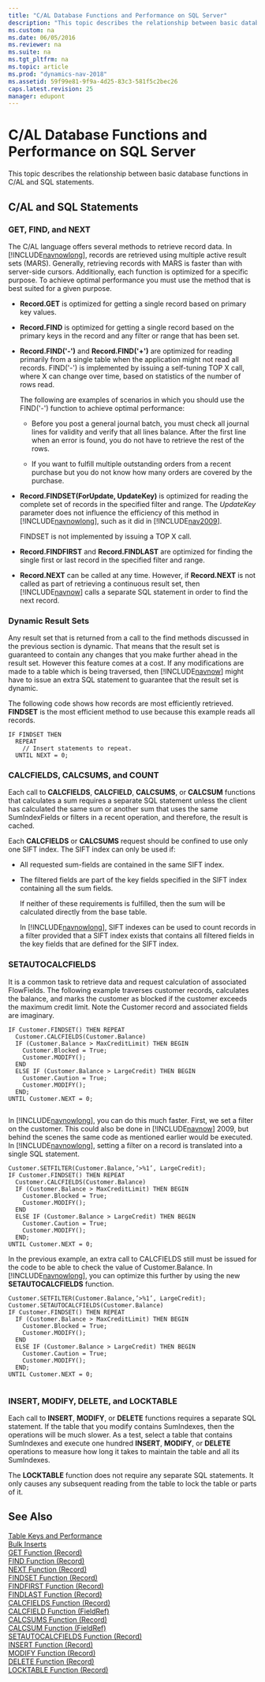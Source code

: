 ```yaml
---
title: "C/AL Database Functions and Performance on SQL Server"
description: "This topic describes the relationship between basic database functions in C/AL and SQL statements."
ms.custom: na
ms.date: 06/05/2016
ms.reviewer: na
ms.suite: na
ms.tgt_pltfrm: na
ms.topic: article
ms.prod: "dynamics-nav-2018"
ms.assetid: 59f99e81-9f9a-4d25-83c3-581f5c2bec26
caps.latest.revision: 25
manager: edupont
---
```

# C/AL Database Functions and Performance on SQL Server
This topic describes the relationship between basic database functions in C/AL and SQL statements.  
  
## C/AL and SQL Statements  
  
### GET, FIND, and NEXT  
 The C/AL language offers several methods to retrieve record data. In [!INCLUDE[navnowlong](includes/navnowlong_md.md)], records are retrieved using multiple active result sets (MARS). Generally, retrieving records with MARS is faster than with server-side cursors. Additionally, each function is optimized for a specific purpose. To achieve optimal performance you must use the method that is best suited for a given purpose.  
  
-   **Record.GET** is optimized for getting a single record based on primary key values.  
  
-   **Record.FIND** is optimized for getting a single record based on the primary keys in the record and any filter or range that has been set.  
  
-   **Record.FIND('-')** and **Record.FIND('+')** are optimized for reading primarily from a single table when the application might not read all records. FIND('-') is implemented by issuing a self-tuning TOP X call, where X can change over time, based on statistics of the number of rows read.  
  
     The following are examples of scenarios in which you should use the FIND('-') function to achieve optimal performance:  
  
    -   Before you post a general journal batch, you must check all journal lines for validity and verify that all lines balance. After the first line when an error is found, you do not have to retrieve the rest of the rows.  
  
    -   If you want to fulfill multiple outstanding orders from a recent purchase but you do not know how many orders are covered by the purchase.  
  
-   **Record.FINDSET(ForUpdate, UpdateKey)** is optimized for reading the complete set of records in the specified filter and range. The *UpdateKey* parameter does not influence the efficiency of this method in [!INCLUDE[navnowlong](includes/navnowlong_md.md)], such as it did in [!INCLUDE[nav2009](includes/nav2009_md.md)].  
  
     FINDSET is not implemented by issuing a TOP X call.  
  
-   **Record.FINDFIRST** and **Record.FINDLAST** are optimized for finding the single first or last record in the specified filter and range.  
  
-   **Record.NEXT** can be called at any time. However, if **Record.NEXT** is not called as part of retrieving a continuous result set, then [!INCLUDE[navnow](includes/navnow_md.md)] calls a separate SQL statement in order to find the next record.  
  
### Dynamic Result Sets  
 Any result set that is returned from a call to the find methods discussed in the previous section is dynamic. That means that the result set is guaranteed to contain any changes that you make further ahead in the result set. However this feature comes at a cost. If any modifications are made to a table which is being traversed, then [!INCLUDE[navnow](includes/navnow_md.md)] might have to issue an extra SQL statement to guarantee that the result set is dynamic.  
  
 The following code shows how records are most efficiently retrieved. **FINDSET** is the most efficient method to use because this example reads all records.  
  
```  
IF FINDSET THEN  
  REPEAT  
    // Insert statements to repeat.  
  UNTIL NEXT = 0;  
```  
  
### CALCFIELDS, CALCSUMS, and COUNT  
 Each call to **CALCFIELDS**, **CALCFIELD**, **CALCSUMS**, or **CALCSUM** functions that calculates a sum requires a separate SQL statement unless the client has calculated the same sum or another sum that uses the same SumIndexFields or filters in a recent operation, and therefore, the result is cached.  
  
 Each **CALCFIELDS** or **CALCSUMS** request should be confined to use only one SIFT index. The SIFT index can only be used if:  
  
- All requested sum-fields are contained in the same SIFT index.  
  
- The filtered fields are part of the key fields specified in the SIFT index containing all the sum fields.  
  
  If neither of these requirements is fulfilled, then the sum will be calculated directly from the base table.  
  
  In [!INCLUDE[navnowlong](includes/navnowlong_md.md)], SIFT indexes can be used to count records in a filter provided that a SIFT index exists that contains all filtered fields in the key fields that are defined for the SIFT index.  
  
### SETAUTOCALCFIELDS  
 It is a common task to retrieve data and request calculation of associated FlowFields. The following example traverses customer records, calculates the balance, and marks the customer as blocked if the customer exceeds the maximum credit limit. Note the Customer record and associated fields are imaginary.  
  
```  
IF Customer.FINDSET() THEN REPEAT  
  Customer.CALCFIELDS(Customer.Balance)  
  IF (Customer.Balance > MaxCreditLimit) THEN BEGIN  
    Customer.Blocked = True;   
    Customer.MODIFY();  
  END  
  ELSE IF (Customer.Balance > LargeCredit) THEN BEGIN  
    Customer.Caution = True;  
    Customer.MODIFY();   
  END;   
UNTIL Customer.NEXT = 0;  
  
```  
  
 In [!INCLUDE[navnowlong](includes/navnowlong_md.md)], you can do this much faster. First, we set a filter on the customer. This could also be done in [!INCLUDE[navnow](includes/navnow_md.md)] 2009, but behind the scenes the same code as mentioned earlier would be executed. In [!INCLUDE[navnowlong](includes/navnowlong_md.md)], setting a filter on a record is translated into a single SQL statement.  
  
```  
Customer.SETFILTER(Customer.Balance,’>%1’, LargeCredit);   
IF Customer.FINDSET() THEN REPEAT  
  Customer.CALCFIELDS(Customer.Balance)  
  IF (Customer.Balance > MaxCreditLimit) THEN BEGIN   
    Customer.Blocked = True;   
    Customer.MODIFY();   
  END   
  ELSE IF (Customer.Balance > LargeCredit) THEN BEGIN   
    Customer.Caution = True;   
    Customer.MODIFY();   
  END;   
UNTIL Customer.NEXT = 0;   
```  
  
 In the previous example, an extra call to CALCFIELDS still must be issued for the code to be able to check the value of Customer.Balance. In [!INCLUDE[navnowlong](includes/navnowlong_md.md)], you can optimize this further by using the new **SETAUTOCALCFIELDS** function.  
  
```  
Customer.SETFILTER(Customer.Balance,’>%1’, LargeCredit);   
Customer.SETAUTOCALCFIELDS(Customer.Balance)   
IF Customer.FINDSET() THEN REPEAT   
  IF (Customer.Balance > MaxCreditLimit) THEN BEGIN   
    Customer.Blocked = True;   
    Customer.MODIFY();   
  END   
  ELSE IF (Customer.Balance > LargeCredit) THEN BEGIN   
    Customer.Caution = True;   
    Customer.MODIFY();   
  END;   
UNTIL Customer.NEXT = 0;  
  
```  
  
### INSERT, MODIFY, DELETE, and LOCKTABLE  
 Each call to **INSERT**, **MODIFY**, or **DELETE** functions requires a separate SQL statement. If the table that you modify contains SumIndexes, then the operations will be much slower. As a test, select a table that contains SumIndexes and execute one hundred **INSERT**, **MODIFY**, or **DELETE** operations to measure how long it takes to maintain the table and all its SumIndexes.  
  
 The **LOCKTABLE** function does not require any separate SQL statements. It only causes any subsequent reading from the table to lock the table or parts of it.  
  
## See Also  
 [Table Keys and Performance](Table-Keys-and-Performance.md)   
 [Bulk Inserts](Bulk-Inserts.md)   
 [GET Function \(Record\)](GET-Function--Record-.md)   
 [FIND Function \(Record\)](FIND-Function--Record-.md)   
 [NEXT Function \(Record\)](NEXT-Function--Record-.md)   
 [FINDSET Function \(Record\)](FINDSET-Function--Record-.md)   
 [FINDFIRST Function \(Record\)](FINDFIRST-Function--Record-.md)   
 [FINDLAST Function \(Record\)](FINDLAST-Function--Record-.md)   
 [CALCFIELDS Function \(Record\)](CALCFIELDS-Function--Record-.md)   
 [CALCFIELD Function \(FieldRef\)](CALCFIELD-Function--FieldRef-.md)   
 [CALCSUMS Function \(Record\)](CALCSUMS-Function--Record-.md)   
 [CALCSUM Function \(FieldRef\)](CALCSUM-Function--FieldRef-.md)   
 [SETAUTOCALCFIELDS Function \(Record\)](SETAUTOCALCFIELDS-Function--Record-.md)   
 [INSERT Function \(Record\)](INSERT-Function--Record-.md)   
 [MODIFY Function \(Record\)](MODIFY-Function--Record-.md)   
 [DELETE Function \(Record\)](DELETE-Function--Record-.md)   
 [LOCKTABLE Function \(Record\)](LOCKTABLE-Function--Record-.md)